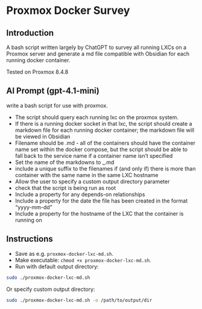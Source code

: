 # Proxmox Docker Survey

## Introduction

A bash script written largely by ChatGPT to survey all running LXCs on a Proxmox server and generate a md file compatible with Obsidian for each running docker container.

Tested on Proxmox 8.4.8

## AI Prompt (gpt-4.1-mini)

write a bash script for use with proxmox.  
- The script should query each running lxc on the proxmox system.
- If there is a running docker socket in that lxc, the script should create a markdown file for each running docker container; the markdown file will be viewed in Obsidian
- Filename should be .md - all of the containers should have the container name set within the docker compose, but the script should be able to fall back to the service name if a container name isn’t specified
- Set the name of the markdowns to <LXC-hostname>_<container-name>.md
- include a unique suffix to the filenames if (and only if) there is more than container with the same name in the same LXC hostname
- Allow the user to specify a custom output directory parameter
- check that the script is being run as root
- Include a property for any depends-on relationships
- Include a property for the date the file has been created in the format “yyyy-mm-dd”
- Include a property for the hostname of the LXC that the container is running on

## Instructions

- Save as e.g. `proxmox-docker-lxc-md.sh`.
- Make executable: `chmod +x proxmox-docker-lxc-md.sh`.
- Run with default output directory:

```bash
sudo ./proxmox-docker-lxc-md.sh
``` 
Or specify custom output directory:
```bash
sudo ./proxmox-docker-lxc-md.sh -o /path/to/output/dir
``` 
